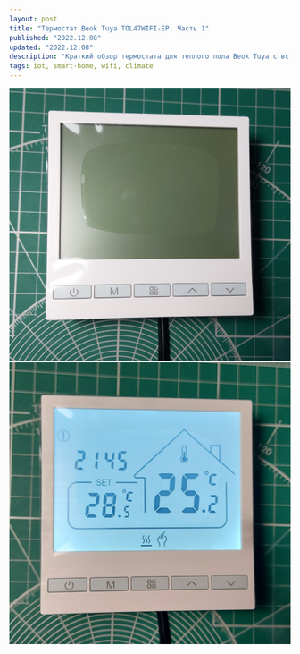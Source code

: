 ```yaml
---
layout: post
title: "Термостат Beok Tuya TOL47WIFI-EP. Часть 1"
published: "2022.12.08"
updated: "2022.12.08"
description: "Краткий обзор термостата для теплого пола Beok Tuya с встроенным модулем Wi-Fi."
tags: iot, smart-home, wifi, climate
---
```


<img src="/posts/TOL47WIFIEP/device-appearance-1.jpg" alt="Внешний вид устройства" class="post-img-center">

<img src="/posts/TOL47WIFIEP/device-appearance-2.jpg" alt="Внешний вид устройства" class="post-img-center">
